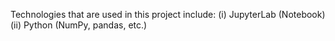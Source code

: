 Technologies that are used in this project include:
(i) JupyterLab (Notebook)
(ii) Python (NumPy, pandas, etc.)